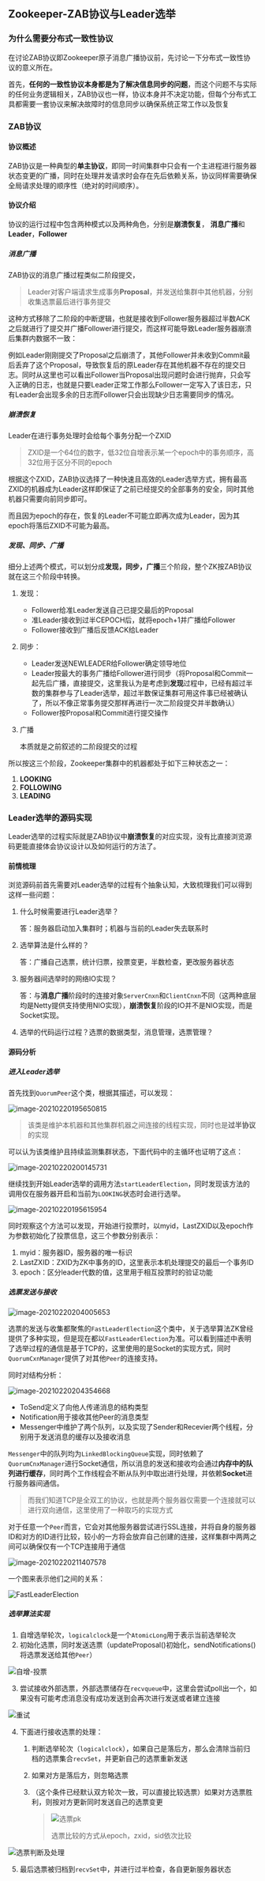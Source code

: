 ## Zookeeper-ZAB协议与Leader选举

### 为什么需要分布式一致性协议

在讨论ZAB协议即Zookeeper原子消息广播协议前，先讨论一下分布式一致性协议的意义所在。

首先，**任何的一致性协议本身都是为了解决信息同步的问题**，而这个问题不与实际的任何业务逻辑相关，ZAB协议也一样，协议本身并不决定功能，但每个分布式工具都需要一套协议来解决故障时的信息同步以确保系统正常工作以及恢复

### ZAB协议

#### 协议概述

ZAB协议是一种典型的**单主协议**，即同一时间集群中只会有一个主进程进行服务器状态变更的广播，同时在处理并发请求时会存在先后依赖关系，协议同样需要确保全局请求处理的顺序性（绝对的时间顺序）。

#### 协议介绍

协议的运行过程中包含两种模式以及两种角色，分别是**崩溃恢复**， **消息广播**和**Leader**，**Follower**

##### 消息广播

ZAB协议的消息广播过程类似二阶段提交，

>  Leader对客户端请求生成事务**Proposal**，并发送给集群中其他机器，分别收集选票最后进行事务提交

这种方式移除了二阶段的中断逻辑，也就是接收到Follower服务器超过半数ACK之后就进行了提交并广播Follower进行提交，而这样可能导致Leader服务器崩溃后集群内数据不一致：

例如Leader刚刚提交了Proposal之后崩溃了，其他Follower并未收到Commit最后丢弃了这个Proposal，导致恢复后的原Leader存在其他机器不存在的提交日志。同时从这里也可以看出Follower当Proposal出现问题时会进行抛弃，只会写入正确的日志，也就是只要Leader正常工作那么Follower一定写入了该日志，只有Leader会出现多余的日志而Follower只会出现缺少日志需要同步的情况。

##### 崩溃恢复

Leader在进行事务处理时会给每个事务分配一个ZXID

> ZXID是一个64位的数字，低32位自增表示某一个epoch中的事务顺序，高32位用于区分不同的epoch

根据这个ZXID，ZAB协议选择了一种快速且高效的Leader选举方式，拥有最高ZXID的机器成为Leader这样即保证了之前已经提交的全部事务的安全，同时其他机器只需要向前同步即可。

而且因为epoch的存在，恢复的Leader不可能立即再次成为Leader，因为其epoch将落后ZXID不可能为最高。

##### 发现、同步、广播

细分上述两个模式，可以划分成**发现，同步，广播**三个阶段，整个ZK按ZAB协议就在这三个阶段中转换。

1. 发现：

   - Follower给准Leader发送自己已提交最后的Proposal
   - 准Leader接收到过半CEPOCH后，就将epoch+1并广播给Follower
   - Follower接收到广播后反馈ACK给Leader

2. 同步：

   - Leader发送NEWLEADER给Follower确定领导地位
   - Leader按最大的事务广播给Follower进行同步（将Proposal和Commit一起先后广播，直接提交，这里我认为是考虑到**发现**过程中，已经有超过半数的集群参与了Leader选举，超过半数保证集群可用这件事已经被确认了，所以不像正常事务提交那样再进行一次二阶段提交并半数确认）
   - Follower按Proposal和Commit进行提交操作

3. 广播

   本质就是之前叙述的二阶段提交的过程

所以按这三个阶段，Zookeeper集群中的机器都处于如下三种状态之一：

1. **LOOKING**
2. **FOLLOWING**
3. **LEADING**

### Leader选举的源码实现

Leader选举的过程实际就是ZAB协议中**崩溃恢复**的对应实现，没有比直接浏览源码更能直接体会协议设计以及如何运行的方法了。

#### 前情梳理

浏览源码前首先需要对Leader选举的过程有个抽象认知，大致梳理我们可以得到这样一些问题：

1. 什么时候需要进行Leader选举？

   答：服务器启动加入集群时；机器与当前的Leader失去联系时

2. 选举算法是什么样的？

   答：广播自己选票，统计归票，投票变更，半数检查，更改服务器状态

3. 服务器间选举时的网络IO实现？

   答：与**消息广播**阶段时的连接对象`ServerCnxn`和`ClientCnxn`不同（这两种底层均是Netty提供支持使用NIO实现），**崩溃恢复**阶段的IO并不是NIO实现，而是Socket实现。

4. 选举的代码运行过程？选票的数据类型，消息管理，选票管理？

#### 源码分析

##### 进入Leader选举

首先找到`QuorumPeer`这个类，根据其描述，可以发现：

![image-20210220195650815](../static/zookeeper/QuorumPeer.png)

> 该类是维护本机器和其他集群机器之间连接的线程实现，同时也是**过半协议**的实现

可以认为该类维护且持续监测集群状态，下面代码中的主循环也证明了这点：

![image-20210220200145731](../static/zookeeper/mainLoop.png)

继续找到开始Leader选举的调用方法`startLeaderElection`，同时发现该方法的调用仅在服务器开启和当前为`LOOKING`状态时会进行选举。

![image-20210220195615954](../static/zookeeper/startLeaderElection.png)

同时观察这个方法可以发现，开始进行投票时，以myid，LastZXID以及epoch作为参数初始化了投票信息，这三个参数分别表示：

1. myid：服务器ID，服务器的唯一标识
2. LastZXID：ZXID为ZK中事务的ID，这里表示本机处理提交的最后一个事务ID
3. epoch：区分leader代数的值，这里用于相互投票时的验证功能

##### 选票发送与接收

![image-20210220204005653](../static/zookeeper/fast-doc.png)

选票的发送与收集都聚焦的`FastLeaderElection`这个类中，关于选举算法ZK曾经提供了多种实现，但是现在都以`FastLeaderElection`为准。可以看到描述中表明了选举过程的通信是基于TCP的，这里使用的是Socket的实现方式，同时`QuorumCxnManager`提供了对其他`Peer`的连接支持。

同时对结构分析：

![image-20210220204354668](../static/zookeeper/fast-class.png)

- ToSend定义了向他人传递消息的结构类型
- Notification用于接收其他Peer的消息类型
- Messenger中维护了两个队列，以及实现了Sender和Recevier两个线程，分别用于发送消息的缓存以及接收消息

`Messenger`中的队列均为`LinkedBlockingQueue`实现，同时依赖了`QuorumCnxManager`进行Socket通信，所以消息的发送和接收均会通过**内存中的队列进行缓存**，同时两个工作线程会不断从队列中取出进行处理，并依赖**Socket**进行服务器间通信。

> 而我们知道TCP是全双工的协议，也就是两个服务器仅需要一个连接就可以进行双向通信，这里使用了一种取巧的实现方式

对于任意一个`Peer`而言，它会对其他服务器尝试进行SSL连接，并将自身的服务器ID和对方的ID进行比较，较小的一方将会放弃自己创建的连接，这样集群中两两之间可以确保仅有一个TCP连接用于通信

![image-20210220211407578](../static/zookeeper/tcp-tricky.png)

一个图来表示他们之间的关系：

![FastLeaderElection](../static/zookeeper/FastLeaderElection.png)

##### 选举算法实现

1. 自增选举轮次，`logicalclock`是一个`AtomicLong`用于表示当前选举轮次
2. 初始化选票，同时发送选票（updateProposal()初始化，sendNotifications()将选票发送给其他`Peer`）

![自增-投票](../static/zookeeper/incre-sendNotify.png)

3. 尝试接收外部选票，外部选票储存在`recvqueue`中，这里会尝试poll出一个，如果没有可能考虑消息没有成功发送到会再次进行发送或者建立连接

![重试](../static/zookeeper/retry.png)

4. 下面进行接收选票的处理：

   1. 判断选举轮次（`logicalclock`），如果自己是落后方，那么会清除当前归档的选票集合`recvSet`，并更新自己的选票重新发送

   2. 如果对方是落后方，则忽略选票

   3. （这个条件已经默认双方轮次一致，可以直接比较选票）如果对方选票胜利，则按对方更新同时发送自己的选票变更

      > ![选票pk](../static/zookeeper/vote-pk.png)
      >
      > 选票比较的方式从epoch，zxid，sid依次比较

![选票判断及处理](../static/zookeeper/vote-validate.png)

5. 最后选票被归档到`recvSet`中，并进行过半检查，各自更新服务器状态